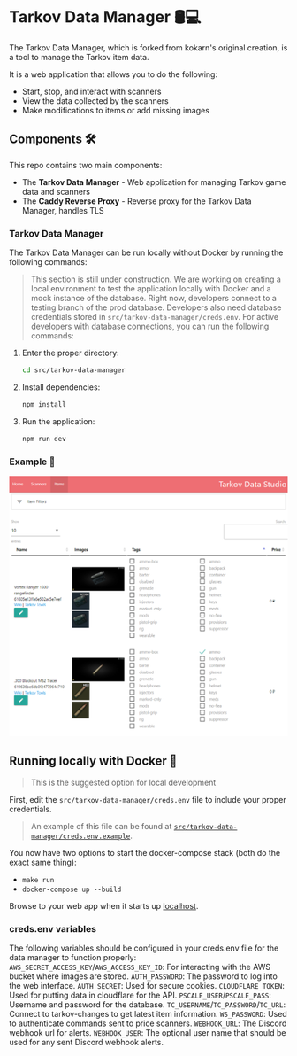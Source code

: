 # Tarkov Data Manager 🛢️💻

The Tarkov Data Manager, which is forked from kokarn's original creation, is a tool to manage the Tarkov item data.

It is a web application that allows you to do the following:

- Start, stop, and interact with scanners
- View the data collected by the scanners
- Make modifications to items or add missing images

## Components 🛠️

This repo contains two main components:

- The **Tarkov Data Manager** - Web application for managing Tarkov game data and scanners
- The **Caddy Reverse Proxy** - Reverse proxy for the Tarkov Data Manager, handles TLS

### Tarkov Data Manager

The Tarkov Data Manager can be run locally without Docker by running the following commands:

> This section is still under construction. We are working on creating a local environment to test the application locally with Docker and a mock instance of the database. Right now, developers connect to a testing branch of the prod database. Developers also need database credentials stored in `src/tarkov-data-manager/creds.env`.
> For active developers with database connections, you can run the following commands:

1. Enter the proper directory:

    ```bash
    cd src/tarkov-data-manager
    ```

1. Install dependencies:

    ```bash
    npm install
    ```

1. Run the application:

    ```bash
    npm run dev
    ```

### Example 📸

![local example](docs/assets/data-manager-example.png)

## Running locally with Docker 🐳

> This is the suggested option for local development

First, edit the `src/tarkov-data-manager/creds.env` file to include your proper credentials.

> An example of this file can be found at [`src/tarkov-data-manager/creds.env.example`](src/tarkov-data-manager/creds.env.example).

You now have two options to start the docker-compose stack (both do the exact same thing):

- `make run`
- `docker-compose up --build`

Browse to your web app when it starts up [localhost](https://localhost).

### creds.env variables

The following variables should be configured in your creds.env file for the data manager to function properly:
`AWS_SECRET_ACCESS_KEY`/`AWS_ACCESS_KEY_ID`: For interacting with the AWS bucket where images are stored.
`AUTH_PASSWORD`: The password to log into the web interface.
`AUTH_SECRET`: Used for secure cookies.
`CLOUDFLARE_TOKEN`: Used for putting data in cloudflare for the API.
`PSCALE_USER`/`PSCALE_PASS`: Username and password for the database.
`TC_USERNAME`/`TC_PASSWORD`/`TC_URL`: Connect to tarkov-changes to get latest item information.
`WS_PASSWORD`: Used to authenticate commands sent to price scanners.
`WEBHOOK_URL`: The Discord webhook url for alerts.
`WEBHOOK_USER`: The optional user name that should be used for any sent Discord webhook alerts.